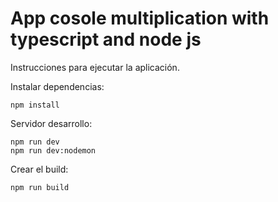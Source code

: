 # App cosole multiplication with typescript and node js

Instrucciones para ejecutar la aplicación.

Instalar dependencias:
```
npm install
```

Servidor desarrollo:
```
npm run dev
npm run dev:nodemon
```

Crear el build:
```
npm run build
```
